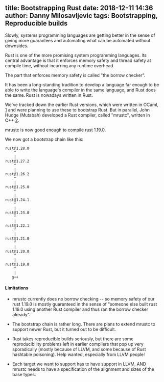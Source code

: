 title: Bootstrapping Rust
date: 2018-12-11 14:36
author: Danny Milosavljevic
tags: Bootstrapping, Reproducible builds
---
Slowly, systems programming languages are getting better in the sense
of giving more guarantees and automating what can be automated without
downsides.

Rust is one of the more promising system programming languages.  Its
central advantage is that it enforces memory safety and thread safety
at compile time, without incurring any runtime overhead.

The part that enforces memory safety is called "the borrow checker".

It has been a long-standing tradition to develop a language far enough
to be able to write the language's compiler in the same language, and
Rust does the same.  Rust is nowadays written in Rust.

We've tracked down the earlier Rust versions, which were written
in OCaml, [1] and were planning to use these to bootstrap Rust.
But in parallel, John Hudge (Mutabah) developed a Rust compiler,
called "mrustc", written in C++ [2].

mrustc is now good enough to compile rust 1.19.0.

We now got a bootstrap chain like this:

    rust@1.28.0
        ^
        |
    rust@1.27.2
        ^
        |
    rust@1.26.2
        ^
        |
    rust@1.25.0
        ^
        |
    rust@1.24.1
        ^
        |
    rust@1.23.0
        ^
        |
    rust@1.22.1
        ^
        |
    rust@1.21.0
        ^
        |
    rust@1.20.0
        ^
        |
    rust@1.19.0
        ^
        |
       g++

#### Limitations

* mrustc currently does no borrow checking -- so memory safety
of our rust 1.19.0 is mostly guaranteed in the sense of "someone else
built rust 1.19.0 using another Rust compiler and thus ran the borrow
checker already".

* The bootstrap chain is rather long.  There are plans to extend
mrustc to support newer Rust, but it turned out to be difficult.

* Rust takes reproducible builds seriously, but there are some
reproducibility problems left in earlier compilers that pop up
very sporadically (mostly because of LLVM, and some because of
Rust hashtable poisoning).  Help wanted, especially from LLVM
people!

* Each target we want to support has to have support in LLVM,
AND mrustc needs to have a specification of the alignment and
sizes of the base types.

[1]: https://github.com/rust-lang/rust/commit/ef75860a0a72f79f97216f8aaa5b388d98da6480
[2]: https://github.com/thepowersgang/mrustc
